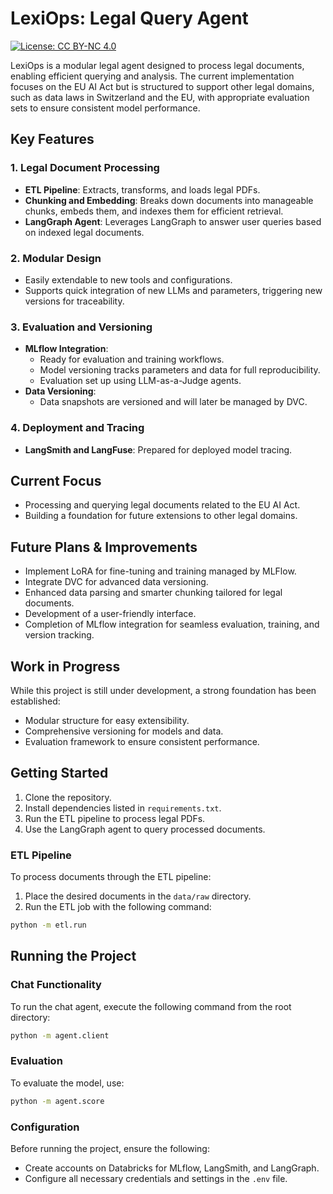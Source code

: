 # LexiOps: Legal Query Agent
[![License: CC BY-NC 4.0](https://img.shields.io/badge/License-CC%20BY--NC%204.0-lightgrey.svg)](LICENSE)

LexiOps is a modular legal agent designed to process legal documents, enabling efficient querying and analysis. The current implementation focuses on the EU AI Act but is structured to support other legal domains, such as data laws in Switzerland and the EU, with appropriate evaluation sets to ensure consistent model performance.

## Key Features

### 1. Legal Document Processing
- **ETL Pipeline**: Extracts, transforms, and loads legal PDFs.
- **Chunking and Embedding**: Breaks down documents into manageable chunks, embeds them, and indexes them for efficient retrieval.
- **LangGraph Agent**: Leverages LangGraph to answer user queries based on indexed legal documents.

### 2. Modular Design
- Easily extendable to new tools and configurations.
- Supports quick integration of new LLMs and parameters, triggering new versions for traceability.

### 3. Evaluation and Versioning
- **MLflow Integration**:
  - Ready for evaluation and training workflows.
  - Model versioning tracks parameters and data for full reproducibility.
  - Evaluation set up using LLM-as-a-Judge agents.
- **Data Versioning**:
  - Data snapshots are versioned and will later be managed by DVC.

### 4. Deployment and Tracing
- **LangSmith and LangFuse**: Prepared for deployed model tracing.

## Current Focus
- Processing and querying legal documents related to the EU AI Act.
- Building a foundation for future extensions to other legal domains.

## Future Plans & Improvements
- Implement LoRA for fine-tuning and training managed by MLFlow.
- Integrate DVC for advanced data versioning.
- Enhanced data parsing and smarter chunking tailored for legal documents.
- Development of a user-friendly interface.
- Completion of MLflow integration for seamless evaluation, training, and version tracking.

## Work in Progress
While this project is still under development, a strong foundation has been established:
- Modular structure for easy extensibility.
- Comprehensive versioning for models and data.
- Evaluation framework to ensure consistent performance.

## Getting Started
1. Clone the repository.
2. Install dependencies listed in `requirements.txt`.
3. Run the ETL pipeline to process legal PDFs.
4. Use the LangGraph agent to query processed documents.

### ETL Pipeline
To process documents through the ETL pipeline:
1. Place the desired documents in the `data/raw` directory.
2. Run the ETL job with the following command:
```bash
python -m etl.run
```

## Running the Project

### Chat Functionality
To run the chat agent, execute the following command from the root directory:
```bash
python -m agent.client
```

### Evaluation
To evaluate the model, use:
```bash
python -m agent.score
```

### Configuration
Before running the project, ensure the following:
- Create accounts on Databricks for MLflow, LangSmith, and LangGraph.
- Configure all necessary credentials and settings in the `.env` file.
